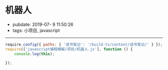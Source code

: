 # 机器人

- pubdate: 2019-07- 9 11:50:26
- tags: 小项目, javascript

---------

````javascript
require.config({ paths: { '读书笔记': '/build-ts/content/读书笔记/' } });
require(['javascript编程精解/项目/机器人.js'], function () {
    console.log(this);

});
````
